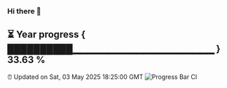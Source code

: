 ### Hi there 👋
⏳ Year progress { ██████████▁▁▁▁▁▁▁▁▁▁▁▁▁▁▁▁▁▁▁▁ } 33.63 %
---
⏰ Updated on Sat, 03 May 2025 18:25:00 GMT
![Progress Bar CI](https://github.com/liununu/liununu/workflows/Progress%20Bar%20CI/badge.svg)
